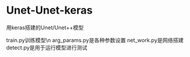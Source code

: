 # Unet-Unet-keras
用keras搭建的Unet/Unet++模型

train.py训练模型\n
arg_params.py是各种参数设置
net_work.py是网络搭建
detect.py是用于运行模型进行测试
